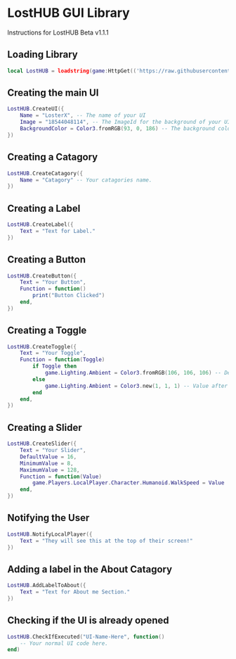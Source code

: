 # LostHUB GUI Library
Instructions for LostHUB Beta v1.1.1

## Loading Library
```lua
local LostHUB = loadstring(game:HttpGet(('https://raw.githubusercontent.com/LosterXProductions/LostHUB-GUI-Library/main/LostHUB%20Source')))()
```
## Creating the main UI
```lua
LostHUB.CreateUI({
	Name = "LosterX", -- The name of your UI
	Image = "18544048114", -- The ImageId for the background of your UI
	BackgroundColor = Color3.fromRGB(93, 0, 186) -- The background color of your UI
})
```
## Creating a Catagory
```lua
LostHUB.CreateCatagory({
	Name = "Catagory" -- Your catagories name.
})
```
## Creating a Label
```lua
LostHUB.CreateLabel({
	Text = "Text for Label."
})
```
## Creating a Button
```lua
LostHUB.CreateButton({
	Text = "Your Button",
	Function = function()
		print("Button Clicked")
	end,
})
```
## Creating a Toggle
```lua
LostHUB.CreateToggle({
	Text = "Your Toggle",
	Function = function(Toggle)
		if Toggle then
			game.Lighting.Ambient = Color3.fromRGB(106, 106, 106) -- Default Value
		else
			game.Lighting.Ambient = Color3.new(1, 1, 1) -- Value after Toggle enabled
		end
	end,
})
```
## Creating a Slider
```lua
LostHUB.CreateSlider({
	Text = "Your Slider",
	DefaultValue = 16,
	MinimumValue = 8,
	MaximumValue = 128,
	Function = function(Value)
		game.Players.LocalPlayer.Character.Humanoid.WalkSpeed = Value
	end,
})
```
## Notifying the User
```lua
LostHUB.NotifyLocalPlayer({
	Text = "They will see this at the top of their screen!"
})
```
## Adding a label in the About Catagory
```lua
LostHUB.AddLabelToAbout({
	Text = "Text for About me Section."
})
```
## Checking if the UI is already opened
```lua
LostHUB.CheckIfExecuted("UI-Name-Here", function()
	-- Your normal UI code here.
end)
```
